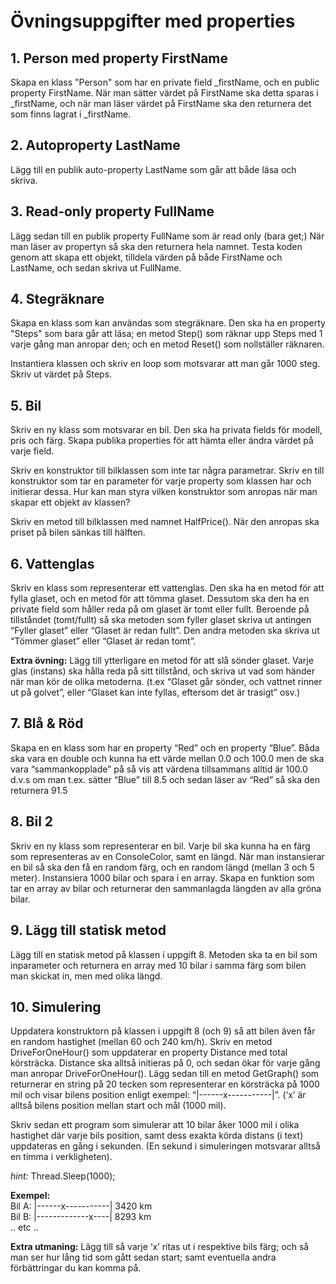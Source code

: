 # Övningsuppgifter med properties

## 1. Person med property FirstName
Skapa en klass "Person" som har en private field _firstName, och en public property FirstName. När man sätter värdet på FirstName ska detta sparas i _firstName, och när man läser värdet på FirstName ska den returnera det som finns lagrat i _firstName.

## 2. Autoproperty LastName
Lägg till en publik auto-property LastName som går att både läsa och skriva.

## 3. Read-only property FullName
Lägg sedan till en publik property FullName som är read only (bara get;) När man läser av propertyn så ska den returnera hela namnet. Testa koden genom att skapa ett objekt, tilldela värden på både FirstName och LastName, och sedan skriva ut FullName.

## 4. Stegräknare
Skapa en klass som kan användas som stegräknare. Den ska ha en property "Steps" som bara går att läsa; en metod Step() som räknar upp Steps med 1 varje gång man anropar den; och en metod Reset() som nollställer räknaren.

Instantiera klassen och skriv en loop som motsvarar att man går 1000 steg. Skriv ut värdet på Steps.

## 5. Bil
Skriv en ny klass som motsvarar en bil. Den ska ha privata fields för modell, pris och färg. Skapa publika properties för att hämta eller ändra värdet på varje field.

Skriv en konstruktor till bilklassen som inte tar några parametrar. Skriv en till konstruktor som tar en parameter för varje property som klassen har och initierar dessa. Hur kan man styra vilken konstruktor som anropas när man skapar ett objekt av klassen?

Skriv en metod till bilklassen med namnet HalfPrice(). När den anropas ska priset på bilen sänkas till hälften.

## 6. Vattenglas
Skriv en klass som representerar ett vattenglas. Den ska ha en metod för att fylla glaset, och en metod för att tömma glaset. Dessutom ska den ha en private field som håller reda på om glaset är tomt eller fullt. Beroende på tillståndet (tomt/fullt) så ska metoden som fyller glaset skriva ut antingen “Fyller glaset” eller “Glaset är redan fullt”. Den andra metoden ska skriva ut “Tömmer glaset” eller “Glaset är redan tomt”.

**Extra övning:** Lägg till ytterligare en metod för att slå sönder glaset. Varje glas (instans) ska hålla reda på sitt tillstånd, och skriva ut vad som händer när man kör de olika metoderna. (t.ex “Glaset går sönder, och vattnet rinner ut på golvet”, eller “Glaset kan inte fyllas, eftersom det är trasigt” osv.)

## 7. Blå & Röd 
Skapa en en klass som har en property “Red” och en property “Blue”. Båda ska vara en double och kunna ha ett värde mellan 0.0 och 100.0  men de ska vara “sammankopplade” på så vis att värdena tillsammans alltid är 100.0 d.v.s om man t.ex. sätter “Blue” till 8.5 och sedan läser av “Red” så ska den returnera 91.5

## 8. Bil 2
Skriv en ny klass som representerar en bil. Varje bil ska kunna ha en färg som representeras av en ConsoleColor, samt en längd. När man instansierar en bil så ska den få en random färg, och en random längd (mellan 3 och 5 meter). Instansiera 1000 bilar och spara i en array. Skapa en funktion som tar en array av bilar och returnerar den sammanlagda längden av alla gröna bilar.

## 9. Lägg till statisk metod
Lägg till en statisk metod på klassen i uppgift 8. Metoden ska ta en bil som inparameter och returnera en array med 10 bilar i samma färg som bilen man skickat in, men med olika längd.

## 10. Simulering
Uppdatera konstruktorn på klassen i uppgift 8 (och 9) så att bilen även får en random hastighet (mellan 60 och 240 km/h). Skriv en metod DriveForOneHour() som uppdaterar en property Distance med total körsträcka. Distance ska alltså initieras på 0, och sedan ökar för varje gång man anropar DriveForOneHour(). Lägg sedan till en metod GetGraph() som returnerar en string på 20 tecken som representerar en körsträcka på 1000 mil och visar bilens position enligt exempel: “|------x-----------|”. 
(‘x’ är alltså bilens position mellan start och mål (1000 mil).

Skriv sedan ett program som simulerar att 10 bilar åker 1000 mil i olika hastighet där varje bils position, samt dess exakta körda distans (i text) uppdateras en gång i sekunden. (En sekund i simuleringen motsvarar alltså en timma i verkligheten).

*hint:* Thread.Sleep(1000);

**Exempel:**   
Bil A: |------x-----------|   3420 km  
Bil B: |-------------x----|   8293 km  
	.. etc ..

**Extra utmaning:** Lägg till så varje ‘x’ ritas ut i respektive bils färg; och så man ser hur lång tid som gått sedan start; samt eventuella andra förbättringar du kan komma på.
